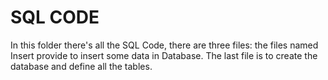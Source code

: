 <h1>SQL CODE</h1>

In this folder there's all the SQL Code, there are three files: the files named Insert provide to insert some data in Database. The last file is to create the database and define all the tables.
